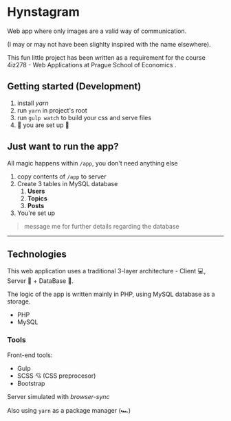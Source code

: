 # Hynstagram

Web app where only images are a valid way of communication.

(I may or may not have been slighlty inspired with the name elsewhere).

This fun little project has been written as a requirement for the course 4iz278 - Web Applications at Prague School of Economics .


## Getting started (Development)

1) install *yarn*
2) run `yarn` in project's root
3) run `gulp watch` to build your css and serve files
4) 🎉 you are set up 🎉

## Just want to run the app?

All magic happens within `/app`, you don't need anything else

1) copy contents of `/app` to server
2) Create 3 tables in MySQL database
   1)  **Users**
   2)  **Topics** 
   3)  **Posts**
3) You're set up
    
> message me for further details regarding the database


---

## Technologies 

This web application uses a traditional 3-layer architecture - Client 💻, Server 🧠 + DataBase 💾.

The logic of the app is written mainly in PHP, using MySQL database as a storage.

- PHP 
- MySQL 

### Tools 

Front-end tools: 
* Gulp
* SCSS 💘 (CSS preprocesor)
* Bootstrap 

Server simulated with *browser-sync*

Also using `yarn` as a package manager (🏎)

